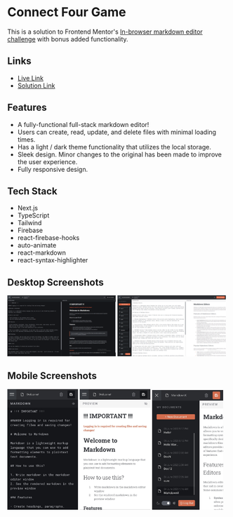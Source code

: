 # Connect Four Game

This is a solution to Frontend Mentor's [In-browser markdown editor challenge](https://www.frontendmentor.io/challenges/inbrowser-markdown-editor-r16TrrQX9) with bonus added functionality.

## Links

- <a href="https://markdown-editor-omaralseddik.vercel.app/" target="_blank">Live Link</a>
- <a href="https://www.frontendmentor.io/solutions/fullstack-firebase-nextjs-typescript-tailwind-mPvtlQAti4" target="_blank">Solution Link</a>

## Features

- A fully-functional full-stack markdown editor!
- Users can create, read, update, and delete files with minimal loading times.
- Has a light / dark theme functionality that utilizes the local storage.
- Sleek design. Minor changes to the original has been made to improve the user experience.
- Fully responsive design.

## Tech Stack

- Next.js
- TypeScript
- Tailwind
- Firebase
- react-firebase-hooks
- auto-animate
- react-markdown
- react-syntax-highlighter

## Desktop Screenshots

<p float="left">
  <img src="public/screenshots/desktop_screenshot_1.png" width="49%" />
  <img src="public/screenshots/desktop_screenshot_2.png" width="49%" />
</p>

## Mobile Screenshots

<p float="left">
  <img src="public/screenshots/mobile_screenshot_1.png" width="32%" />
  <img src="public/screenshots/mobile_screenshot_2.png" width="32%" />
  <img src="public/screenshots/mobile_screenshot_3.png" width="32%" />
</p>
